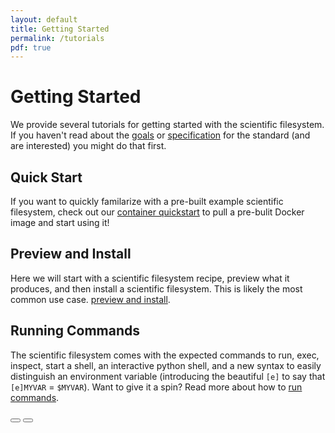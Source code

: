 ```yaml
---
layout: default
title: Getting Started
permalink: /tutorials
pdf: true
---
```


# Getting Started

We provide several tutorials for getting started with the scientific filesystem. If you haven't read about the [goals](/scif/goals) or [specification](/scif/specification) for the standard (and are interested) you might do that first.

## Quick Start
If you want to quickly familarize with a pre-built example scientific filesystem, check out our [container quickstart](/scif/tutorial-quick-start) to pull a pre-bulit Docker image and start using it!

## Preview and Install
Here we will start with a scientific filesystem recipe, preview what it produces, and then install a scientific filesystem. This is likely the most common use case. [preview and install](/scif/tutorial-preview-install).

## Running Commands
The scientific filesystem comes with the expected commands to run, exec, inspect, start a shell, an interactive python shell,  and a new syntax to easily distinguish an environment variable (introducing the beautiful `[e]` to say that `[e]MYVAR` = `$MYVAR`). Want to give it a spin? Read more about how to  [run commands](/scif/tutorial-commands).


<div>
    <a href="/scif"><button class="previous-button btn btn-primary"><i class="fa fa-chevron-left"></i> </button></a>
    <a href="/scif/specification"><button class="next-button btn btn-primary"><i class="fa fa-chevron-right"></i> </button></a>
</div><br>

